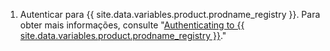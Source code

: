 1. Autenticar para {{ site.data.variables.product.prodname_registry }}. Para obter mais informações, consulte "[Authenticating to {{ site.data.variables.product.prodname_registry }}](#authenticating-to-github-packages)."
